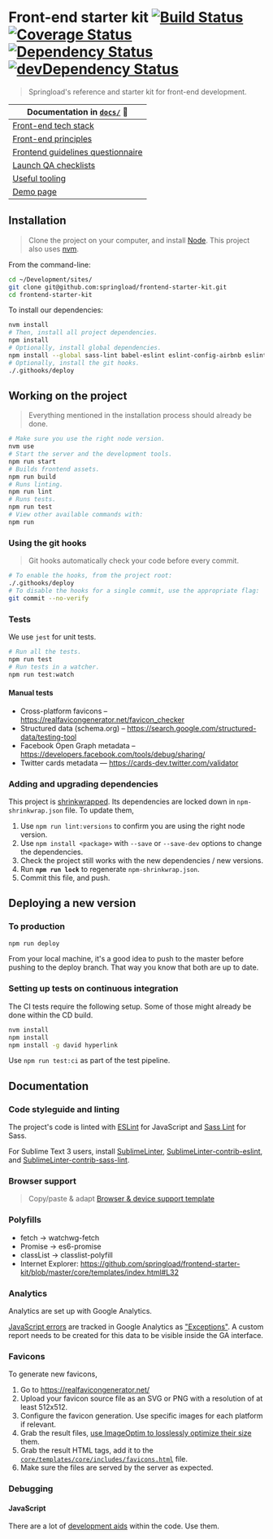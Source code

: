 # Front-end starter kit [![Build Status](https://travis-ci.org/springload/frontend-starter-kit.svg?branch=master)](https://travis-ci.org/springload/frontend-starter-kit) [![Coverage Status](https://coveralls.io/repos/github/springload/frontend-starter-kit/badge.svg)](https://coveralls.io/github/springload/frontend-starter-kit) [![Dependency Status](https://david-dm.org/springload/frontend-starter-kit.svg?style=flat-square)](https://david-dm.org/springload/frontend-starter-kit) [![devDependency Status](https://david-dm.org/springload/frontend-starter-kit/dev-status.svg?style=flat-square)](https://david-dm.org/springload/frontend-starter-kit#info=devDependencies)

> Springload's reference and starter kit for front-end development.

| Documentation in [`docs/`](docs/) :book:|
|---------------------|
|[Front-end tech stack](docs/README.md)|
|[Front-end principles](docs/front-end-principles.md)|
|[Frontend guidelines questionnaire](docs/front-end-questionnaire.md)|
|[Launch QA checklists](docs/launch-checklist.md)|
|[Useful tooling](docs/useful-tooling.md)|
|[Demo page](https://rawgit.com/springload/frontend-starter-kit/master/core/templates/demo.html)|

## Installation

> Clone the project on your computer, and install [Node](https://nodejs.org). This project also uses [nvm](https://github.com/springload/frontend-starter-kit/blob/master/docs/useful-tooling.md#nvm).

From the command-line:

```sh
cd ~/Development/sites/
git clone git@github.com:springload/frontend-starter-kit.git
cd frontend-starter-kit
```

To install our dependencies:

```sh
nvm install
# Then, install all project dependencies.
npm install
# Optionally, install global dependencies.
npm install --global sass-lint babel-eslint eslint-config-airbnb eslint eslint-plugin-react eslint-plugin-import eslint-plugin-jsx-a11y
# Optionally, install the git hooks.
./.githooks/deploy
```

## Working on the project

> Everything mentioned in the installation process should already be done.

```sh
# Make sure you use the right node version.
nvm use
# Start the server and the development tools.
npm run start
# Builds frontend assets.
npm run build
# Runs linting.
npm run lint
# Runs tests.
npm run test
# View other available commands with:
npm run
```

### Using the git hooks

> Git hooks automatically check your code before every commit.

```sh
# To enable the hooks, from the project root:
./.githooks/deploy
# To disable the hooks for a single commit, use the appropriate flag:
git commit --no-verify
```

### Tests

We use `jest` for unit tests.

```sh
# Run all the tests.
npm run test
# Run tests in a watcher.
npm run test:watch
```

#### Manual tests

- Cross-platform favicons – https://realfavicongenerator.net/favicon_checker
- Structured data (schema.org) – https://search.google.com/structured-data/testing-tool
- Facebook Open Graph metadata – https://developers.facebook.com/tools/debug/sharing/
- Twitter cards metadata — https://cards-dev.twitter.com/validator

### Adding and upgrading dependencies

This project is [shrinkwrapped](https://docs.npmjs.com/cli/shrinkwrap). Its dependencies are locked down in `npm-shrinkwrap.json` file. To update them,

1. Use `npm run lint:versions` to confirm you are using the right node version.
2. Use `npm install <package>` with `--save` or `--save-dev` options to change the dependencies.
3. Check the project still works with the new dependencies / new versions.
4. Run **`npm run lock`** to regenerate `npm-shrinkwrap.json`.
5. Commit this file, and push.

## Deploying a new version

### To production

```sh
npm run deploy
```

From your local machine, it's a good idea to push to the master before pushing to the deploy branch. That way you know that both are up to date.

### Setting up tests on continuous integration

The CI tests require the following setup. Some of those might already be done within the CD build.

```sh
nvm install
npm install
npm install -g david hyperlink
```

Use `npm run test:ci` as part of the test pipeline.

## Documentation

### Code styleguide and linting

The project's code is linted with [ESLint](http://eslint.org/) for JavaScript and [Sass Lint](https://github.com/sasstools/sass-lint) for Sass.

For Sublime Text 3 users, install [SublimeLinter](http://sublimelinter.readthedocs.io/en/latest/), [SublimeLinter-contrib-eslint](https://github.com/roadhump/SublimeLinter-eslint), and [SublimeLinter-contrib-sass-lint](https://github.com/skovhus/SublimeLinter-contrib-sass-lint).

### Browser support

> Copy/paste & adapt [Browser & device support template](https://github.com/springload/frontend-starter-kit/blob/master/docs/README.md#browser--device-support)

### Polyfills

- fetch -> watchwg-fetch
- Promise -> es6-promise
- classList -> classlist-polyfill
- Internet Explorer: https://github.com/springload/frontend-starter-kit/blob/master/core/templates/index.html#L32

### Analytics

Analytics are set up with Google Analytics.

[JavaScript errors](https://github.com/springload/frontend-starter-kit/search?utf8=%E2%9C%93&q=analyticsException) are tracked in Google Analytics as ["Exceptions"](https://developers.google.com/analytics/devguides/collection/analyticsjs/exceptions). A custom report needs to be created for this data to be visible inside the GA interface.

### Favicons

To generate new favicons,

1. Go to https://realfavicongenerator.net/
2. Upload your favicon source file as an SVG or PNG with a resolution of at least 512x512.
3. Configure the favicon generation. Use specific images for each platform if relevant.
4. Grab the result files, [use ImageOptim to losslessly optimize their size](https://imageoptim.com/) them.
5. Grab the result HTML tags, add it to the [`core/templates/core/includes/favicons.html`](core/templates/core/includes/favicons.html) file.
6. Make sure the files are served by the server as expected.

### Debugging

#### JavaScript

There are a lot of [development aids](https://github.com/springload/frontend-starter-kit/search?utf8=%E2%9C%93&q=process.env.NODE_ENV) within the code. Use them.
